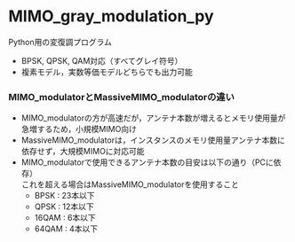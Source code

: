 # MIMO_gray_modulation_py
Python用の変復調プログラム
- BPSK, QPSK, QAM対応（すべてグレイ符号）
- 複素モデル，実数等価モデルどちらでも出力可能
### MIMO_modulatorとMassiveMIMO_modulatorの違い
- MIMO_modulatorの方が高速だが，アンテナ本数が増えるとメモリ使用量が急増するため，小規模MIMO向け
- MassiveMIMO_modulatorは，インスタンスのメモリ使用量アンテナ本数に依存せず，大規模MIMOに対応可能
- MIMO_modulatorで使用できるアンテナ本数の目安は以下の通り（PCに依存）<br>
  これを超える場合はMassiveMIMO_modulatorを使用すること
  - BPSK : 23本以下
  - QPSK : 12本以下
  - 16QAM : 6本以下
  - 64QAM : 4本以下
